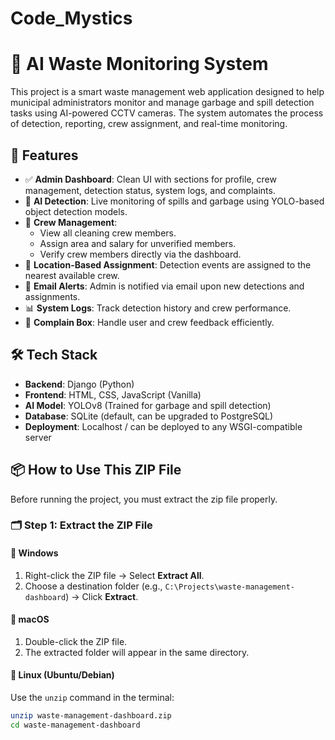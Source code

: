 # Code_Mystics
# 🧠 AI Waste Monitoring System 

This project is a smart waste management web application designed to help municipal administrators monitor and manage garbage and spill detection tasks using AI-powered CCTV cameras. The system automates the process of detection, reporting, crew assignment, and real-time monitoring.

## 🚀 Features

- ✅ **Admin Dashboard**: Clean UI with sections for profile, crew management, detection status, system logs, and complaints.
- 📸 **AI Detection**: Live monitoring of spills and garbage using YOLO-based object detection models.
- 👷 **Crew Management**:
  - View all cleaning crew members.
  - Assign area and salary for unverified members.
  - Verify crew members directly via the dashboard.
- 📍 **Location-Based Assignment**: Detection events are assigned to the nearest available crew.
- 📨 **Email Alerts**: Admin is notified via email upon new detections and assignments.
- 📊 **System Logs**: Track detection history and crew performance.
- 💬 **Complain Box**: Handle user and crew feedback efficiently.

## 🛠️ Tech Stack

- **Backend**: Django (Python)
- **Frontend**: HTML, CSS, JavaScript (Vanilla)
- **AI Model**: YOLOv8 (Trained for garbage and spill detection)
- **Database**: SQLite (default, can be upgraded to PostgreSQL)
- **Deployment**: Localhost / can be deployed to any WSGI-compatible server



## 📦 How to Use This ZIP File

Before running the project, you must extract the zip file properly.

### 🗂️ Step 1: Extract the ZIP File

#### 🔹 Windows

1. Right-click the ZIP file → Select **Extract All**.
2. Choose a destination folder (e.g., `C:\Projects\waste-management-dashboard`) → Click **Extract**.

#### 🔹 macOS

1. Double-click the ZIP file.
2. The extracted folder will appear in the same directory.

#### 🔹 Linux (Ubuntu/Debian)

Use the `unzip` command in the terminal:

```bash
unzip waste-management-dashboard.zip
cd waste-management-dashboard

